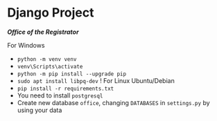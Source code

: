 # Django Project
***Office of the Registrator***

For Windows
* `python -m venv venv`
* `venv\Scripts\activate`
* `python -m pip install --upgrade pip`
* `sudo apt install libpq-dev` ! For Linux Ubuntu/Debian 
* `pip install -r requirements.txt`
* You need to install `postgresql`
* Create new database `office`, changing `DATABASES` in `settings.py` by using your data
